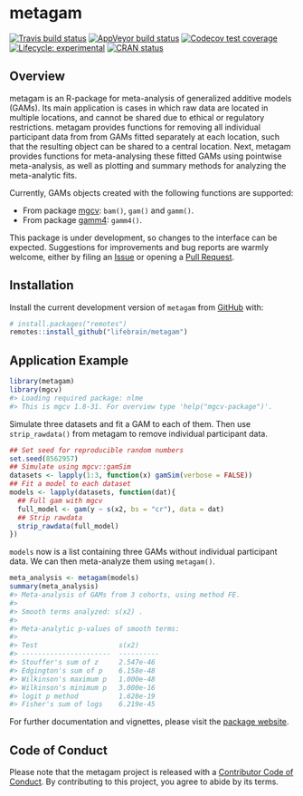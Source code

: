 
<!-- README.md is generated from README.Rmd. Please edit that file -->

# metagam

<!-- badges: start -->

[![Travis build
status](https://travis-ci.org/lifebrain/metagam.svg?branch=master)](https://travis-ci.org/lifebrain/metagam)
[![AppVeyor build
status](https://ci.appveyor.com/api/projects/status/github/Lifebrain/metagam?branch=master&svg=true)](https://ci.appveyor.com/project/Lifebrain/metagam)
[![Codecov test
coverage](https://codecov.io/gh/Lifebrain/metagam/branch/master/graph/badge.svg)](https://codecov.io/gh/Lifebrain/metagam?branch=master)
[![Lifecycle:
experimental](https://img.shields.io/badge/lifecycle-experimental-orange.svg)](https://www.tidyverse.org/lifecycle/#experimental)
[![CRAN
status](https://www.r-pkg.org/badges/version/metagam)](https://CRAN.R-project.org/package=metagam)
<!-- badges: end -->

## Overview

metagam is an R-package for meta-analysis of generalized additive models
(GAMs). Its main application is cases in which raw data are located in
multiple locations, and cannot be shared due to ethical or regulatory
restrictions. metagam provides functions for removing all individual
participant data from from GAMs fitted separately at each location, such
that the resulting object can be shared to a central location. Next,
metagam provides functions for meta-analysing these fitted GAMs using
pointwise meta-analysis, as well as plotting and summary methods for
analyzing the meta-analytic fits.

Currently, GAMs objects created with the following functions are
supported:

  - From package [mgcv](https://cran.r-project.org/package=mgcv):
    `bam()`, `gam()` and `gamm()`.
  - From package [gamm4](https://cran.r-project.org/package=gamm4):
    `gamm4()`.

This package is under development, so changes to the interface can be
expected. Suggestions for improvements and bug reports are warmly
welcome, either by filing an
[Issue](https://github.com/lifebrain/metagam/issues) or opening a [Pull
Request](https://github.com/lifebrain/metagam/pulls).

## Installation

Install the current development version of `metagam` from
[GitHub](https://github.com/) with:

``` r
# install.packages("remotes")
remotes::install_github("lifebrain/metagam")
```

## Application Example

``` r
library(metagam)
library(mgcv)
#> Loading required package: nlme
#> This is mgcv 1.8-31. For overview type 'help("mgcv-package")'.
```

Simulate three datasets and fit a GAM to each of them. Then use
`strip_rawdata()` from metagam to remove individual participant data.

``` r
## Set seed for reproducible random numbers
set.seed(8562957)
## Simulate using mgcv::gamSim
datasets <- lapply(1:3, function(x) gamSim(verbose = FALSE))
## Fit a model to each dataset
models <- lapply(datasets, function(dat){
  ## Full gam with mgcv
  full_model <- gam(y ~ s(x2, bs = "cr"), data = dat)
  ## Strip rawdata
  strip_rawdata(full_model)
})
```

`models` now is a list containing three GAMs without individual
participant data. We can then meta-analyze them using `metagam()`.

``` r
meta_analysis <- metagam(models)
summary(meta_analysis)
#> Meta-analysis of GAMs from 3 cohorts, using method FE.
#> 
#> Smooth terms analyzed: s(x2) .
#> 
#> Meta-analytic p-values of smooth terms:
#> 
#> Test                    s(x2)     
#> ----------------------  ----------
#> Stouffer's sum of z     2.547e-46 
#> Edgington's sum of p    6.158e-48 
#> Wilkinson's maximum p   1.000e-48 
#> Wilkinson's minimum p   3.000e-16 
#> logit p method          1.628e-19 
#> Fisher's sum of logs    6.219e-45
```

For further documentation and vignettes, please visit the [package
website](https://lifebrain.github.io/metagam/).

## Code of Conduct

Please note that the metagam project is released with a [Contributor
Code of
Conduct](https://www.contributor-covenant.org/version/1/0/0/code-of-conduct.html).
By contributing to this project, you agree to abide by its terms.
